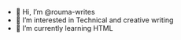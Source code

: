 - 👋 Hi, I’m @rouma-writes
- 👀 I’m interested in Technical and creative writing
- 🌱 I’m currently learning HTML


<!---
rouma-writes/rouma-writes is a ✨ special ✨ repository because its `README.md` (this file) appears on your GitHub profile.
You can click the Preview link to take a look at your changes.
--->
